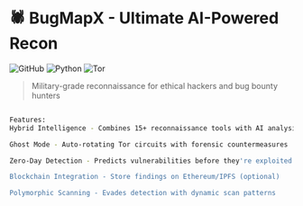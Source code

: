 # 🕷️ BugMapX  -  Ultimate AI-Powered Recon  
![GitHub](https://img.shields.io/github/license/yourusername/bugmapx) 
![Python](https://img.shields.io/badge/python-3.11%2B-blue)
![Tor](https://img.shields.io/badge/tor-enabled-red)

> Military-grade reconnaissance for ethical hackers and bug bounty hunters  

```bash

Features:
Hybrid Intelligence - Combines 15+ reconnaissance tools with AI analysis

Ghost Mode - Auto-rotating Tor circuits with forensic countermeasures

Zero-Day Detection - Predicts vulnerabilities before they're exploited

Blockchain Integration - Store findings on Ethereum/IPFS (optional)

Polymorphic Scanning - Evades detection with dynamic scan patterns
